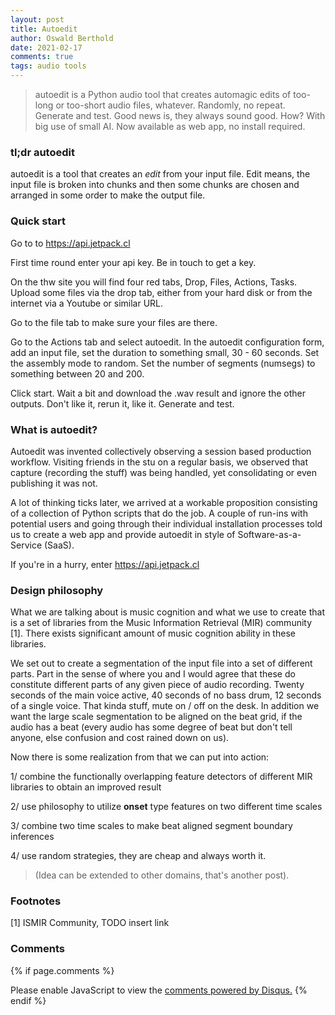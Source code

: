 ```yaml
---
layout: post
title: Autoedit
author: Oswald Berthold
date: 2021-02-17
comments: true
tags: audio tools
---
```


> autoedit is a Python audio tool that creates automagic edits of
> too-long or too-short audio files, whatever. Randomly, no
> repeat. Generate and test. Good news is, they always sound
> good. How? With big use of small AI. Now available as web app, no
> install required.

### tl;dr autoedit

autoedit is a tool that creates an *edit* from your input file. Edit
means, the input file is broken into chunks and then some chunks are
chosen and arranged in some order to make the output file.

### Quick start

Go to to <https://api.jetpack.cl>

First time round enter your api key. Be in touch to get a key.

On the thw site you will find four red tabs, Drop, Files, Actions,
Tasks. Upload some files via the drop tab, either from your hard disk
or from the internet via a Youtube or similar URL.

Go to the file tab to make sure your files are there.

Go to the Actions tab and select autoedit. In the autoedit
configuration form, add an input file, set the duration to something
small, 30 - 60 seconds. Set the assembly mode to random. Set the
number of segments (numsegs) to something between 20 and 200.

Click start. Wait a bit and download the .wav result and ignore the
other outputs. Don't like it, rerun it, like it. Generate and test.

### What is autoedit?

Autoedit was invented collectively observing a session based
production workflow. Visiting friends in the stu on a regular basis,
we observed that capture (recording the stuff) was being handled, yet
consolidating or even publishing it was not.

A lot of thinking ticks later, we arrived at a workable proposition
consisting of a collection of Python scripts that do the job. A couple
of run-ins with potential users and going through their individual
installation processes told us to create a web app and provide
autoedit in style of Software-as-a-Service (SaaS).

If you're in a hurry, enter <https://api.jetpack.cl>

### Design philosophy

What we are talking about is music cognition and what we use to create
that is a set of libraries from the Music Information Retrieval (MIR)
community [1]. There exists significant amount of music cognition
ability in these libraries.

We set out to create a segmentation of the input file into a set of
different parts. Part in the sense of where you and I would agree that
these do constitute different parts of any given piece of audio
recording. Twenty seconds of the main voice active, 40 seconds of no
bass drum, 12 seconds of a single voice. That kinda stuff, mute on /
off on the desk. In addition we want the large scale segmentation to
be aligned on the beat grid, if the audio has a beat (every audio has
some degree of beat but don't tell anyone, else confusion and cost
rained down on us).

Now there is some realization from that we can put into action:

1/ combine the functionally overlapping feature detectors of different
MIR libraries to obtain an improved result

2/ use philosophy to utilize **onset** type features on two different
time scales

3/ combine two time scales to make beat aligned segment boundary
inferences

4/ use random strategies, they are cheap and always worth it. 

> (Idea can be extended to other domains, that's another post).



### Footnotes

[1] ISMIR Community, TODO insert link

### Comments

{% if page.comments %}
<div id="disqus_thread"></div>
<script>

/**
*  RECOMMENDED CONFIGURATION VARIABLES: EDIT AND UNCOMMENT THE SECTION BELOW TO INSERT DYNAMIC VALUES FROM YOUR PLATFORM OR CMS.
*  LEARN WHY DEFINING THESE VARIABLES IS IMPORTANT: https://disqus.com/admin/universalcode/#configuration-variables*/
/*
var disqus_config = function () {
this.page.url = PAGE_URL;  // Replace PAGE_URL with your page's canonical URL variable
this.page.identifier = PAGE_IDENTIFIER; // Replace PAGE_IDENTIFIER with your page's unique identifier variable
};
*/
(function() { // DON'T EDIT BELOW THIS LINE
var d = document, s = d.createElement('script');
s.src = '//x75.disqus.com/embed.js';
s.setAttribute('data-timestamp', +new Date());
(d.head || d.body).appendChild(s);
})();
</script>
<noscript>Please enable JavaScript to view the <a href="https://disqus.com/?ref_noscript">comments powered by Disqus.</a></noscript>
{% endif %}

